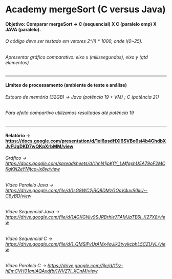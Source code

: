 # Academy mergeSort (C versus Java)

#### Objetivo: Comparar mergeSort -> C (sequencial) X C (paralelo omp) X JAVA (paralelo).

###### O código deve ser testado em vetores 2^(i) * 1000, onde i(0~25).

###### Apresentar gráfico comparativo: eixo x (milissegundos), eixo y (qtd elementos)
______________________________________________________________________________________________________________________

#### Limites de processamento (ambiente de teste e análise)

###### Estouro de memória (32GB) ->  Java (potência 19 + VM) ; C (potência 21)
###### Para efeito compartivo utilizamos resultados até potência 19

______________________________________________________________________________________________________________________

#### Relatório -> https://docs.google.com/presentation/d/1ei6psdHXI6SVBo6si4b4GhdbXJvFUqDKD7wQKpXrbMM/view

###### Gráfico -> https://docs.google.com/spreadsheets/d/1hnN1jpKfY_LMfqxhU5A79oF2MCKgKN2eYNjtco-lx8w/view
###### Vídeo Paralelo Java -> https://drive.google.com/file/d/1sG8WC2jRQ8DMzGOaV4uvS0liU--C8yBD/view
###### Vídeo Sequencial Java -> https://drive.google.com/file/d/1AGKGNlv9SJRBrhle7FAMJpTE6I_K27X8/view
###### Vídeo Sequencial C -> https://drive.google.com/file/d/1_QMSlFvUrAMx4aJik3tyvkcbhL5CZUVL/view
###### Vídeo Paralelo C -> https://drive.google.com/file/d/1Dz-hEmCVH01aniAQAxdfbKWVZ7I_XCnM/view

